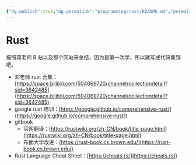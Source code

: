```yaml
---
{"dg-publish":true,"dg-permalink":"programming/rust/README.md","permalink":"/programming/rust/README.md/"}
---
```



# Rust

按照邓老师 B 站以及那个网站来总结，因为是第一次学，所以就写成代码集锦吧。

* 邓老师 rust 合集：[https://space.bilibili.com/504069720/channel/collectiondetail?sid=3642485](https://space.bilibili.com/504069720/channel/collectiondetail?sid=3642485)
* google rust 培训：[https://google.github.io/comprehensive-rust/](https://google.github.io/comprehensive-rust/)
* gitbook
  * 官网翻译：[https://rustwiki.org/zh-CN/book/title-page.html](https://rustwiki.org/zh-CN/book/title-page.html)
  * 布朗大学改进：[https://rust-book.cs.brown.edu/](https://rust-book.cs.brown.edu/)
* Rust Language Cheat Sheet：[https://cheats.rs/](https://cheats.rs/)
